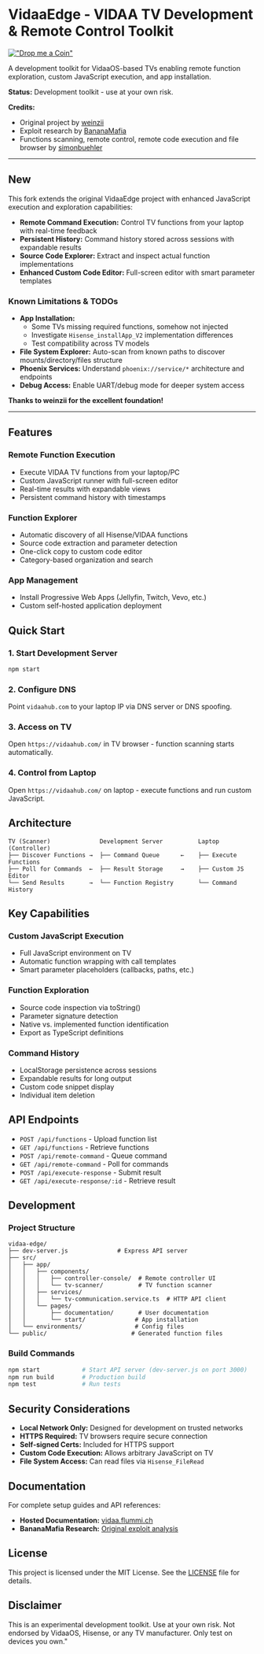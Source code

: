 # VidaaEdge - VIDAA TV Development & Remote Control Toolkit

[!["Drop me a Coin"](https://coindrop.to/embed-button.png)](https://coindrop.to/weinzii)

A development toolkit for VidaaOS-based TVs enabling remote function exploration, custom JavaScript execution, and app installation.

**Status:** Development toolkit - use at your own risk.

**Credits:**

- Original project by [weinzii](https://github.com/weinzii/vidaa-edge)
- Exploit research by [BananaMafia](https://bananamafia.dev/post/hisensehax/)
- Functions scanning, remote control, remote code execution and file browser by [simonbuehler](https://github.com/simonbuehler)

---

## New

This fork extends the original VidaaEdge project with enhanced JavaScript execution and exploration capabilities:

- **Remote Command Execution:** Control TV functions from your laptop with real-time feedback
- **Persistent History:** Command history stored across sessions with expandable results
- **Source Code Explorer:** Extract and inspect actual function implementations
- **Enhanced Custom Code Editor:** Full-screen editor with smart parameter templates

### Known Limitations & TODOs

- **App Installation:**
  - Some TVs missing required functions, somehow not injected
  - Investigate `Hisense_installApp_V2` implementation differences
  - Test compatibility across TV models
- **File System Explorer:** Auto-scan from known paths to discover mounts/directory/files structure
- **Phoenix Services:** Understand `phoenix://service/*` architecture and endpoints
- **Debug Access:** Enable UART/debug mode for deeper system access

**Thanks to weinzii for the excellent foundation!**

---

## Features

### Remote Function Execution

- Execute VIDAA TV functions from your laptop/PC
- Custom JavaScript runner with full-screen editor
- Real-time results with expandable views
- Persistent command history with timestamps

### Function Explorer

- Automatic discovery of all Hisense/VIDAA functions
- Source code extraction and parameter detection
- One-click copy to custom code editor
- Category-based organization and search

### App Management

- Install Progressive Web Apps (Jellyfin, Twitch, Vevo, etc.)
- Custom self-hosted application deployment

## Quick Start

### 1. Start Development Server

```bash
npm start
```

### 2. Configure DNS

Point `vidaahub.com` to your laptop IP via DNS server or DNS spoofing.

### 3. Access on TV

Open `https://vidaahub.com/` in TV browser - function scanning starts automatically.

### 4. Control from Laptop

Open `https://vidaahub.com/` on laptop - execute functions and run custom JavaScript.

## Architecture

```
TV (Scanner)              Development Server          Laptop (Controller)
├── Discover Functions →  ├── Command Queue      ←    ├── Execute Functions
├── Poll for Commands  ←  ├── Result Storage     →    ├── Custom JS Editor
└── Send Results       →  └── Function Registry       └── Command History
```

## Key Capabilities

### Custom JavaScript Execution

- Full JavaScript environment on TV
- Automatic function wrapping with call templates
- Smart parameter placeholders (callbacks, paths, etc.)

### Function Exploration

- Source code inspection via toString()
- Parameter signature detection
- Native vs. implemented function identification
- Export as TypeScript definitions

### Command History

- LocalStorage persistence across sessions
- Expandable results for long output
- Custom code snippet display
- Individual item deletion

## API Endpoints

- `POST /api/functions` - Upload function list
- `GET /api/functions` - Retrieve functions
- `POST /api/remote-command` - Queue command
- `GET /api/remote-command` - Poll for commands
- `POST /api/execute-response` - Submit result
- `GET /api/execute-response/:id` - Retrieve result

## Development

### Project Structure

```
vidaa-edge/
├── dev-server.js              # Express API server
├── src/
│   ├── app/
│   │   ├── components/
│   │   │   ├── controller-console/  # Remote controller UI
│   │   │   └── tv-scanner/          # TV function scanner
│   │   ├── services/
│   │   │   └── tv-communication.service.ts  # HTTP API client
│   │   └── pages/
│   │       ├── documentation/       # User documentation
│   │       └── start/              # App installation
│   └── environments/               # Config files
└── public/                        # Generated function files
```

### Build Commands

```bash
npm start            # Start API server (dev-server.js on port 3000)
npm run build        # Production build
npm test             # Run tests
```

## Security Considerations

- **Local Network Only:** Designed for development on trusted networks
- **HTTPS Required:** TV browsers require secure connection
- **Self-signed Certs:** Included for HTTPS support
- **Custom Code Execution:** Allows arbitrary JavaScript on TV
- **File System Access:** Can read files via `Hisense_FileRead`

## Documentation

For complete setup guides and API references:

- **Hosted Documentation:** [vidaa.flummi.ch](https://vidaa.flummi.ch/documentation)
- **BananaMafia Research:** [Original exploit analysis](https://bananamafia.dev/post/hisensehax/)

## License

This project is licensed under the MIT License. See the [LICENSE](LICENSE) file for details.

## Disclaimer

This is an experimental development toolkit. Use at your own risk. Not endorsed by VidaaOS, Hisense, or any TV manufacturer. Only test on devices you own."
